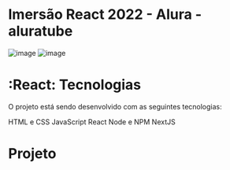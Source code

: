 # Imersão React 2022 - Alura - aluratube

![image](https://user-images.githubusercontent.com/101356855/200922095-6545b2b1-af77-41ef-a640-8156475df9c7.png)
![image](https://user-images.githubusercontent.com/101356855/200922175-496b5411-64d8-4280-96b7-ca252fa73f6c.png)

# :React: Tecnologias
O projeto está sendo desenvolvido com as seguintes tecnologias:

HTML e CSS
JavaScript
React
Node e NPM
NextJS

# Projeto

